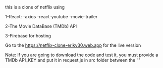 this is a clone of netflix using

1-React:
-axios
-react-youtube
-movie-trailer

2-The Movie DataBase (TMDb) API

3-Firebase for hosting

Go to the https://netflix-clone-erikv30.web.app
for the live version

Note: If you are going to download the code and test it, you must provide a TMDb API_KEY and
put it in request.js in src folder between the ' '
